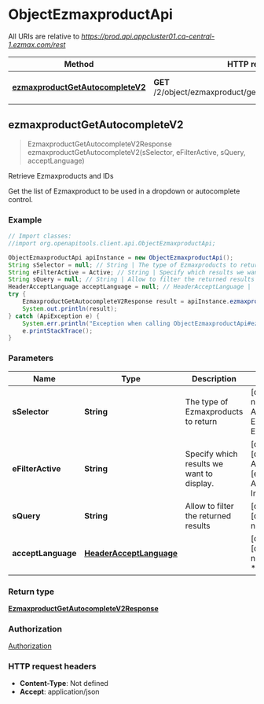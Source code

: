 # ObjectEzmaxproductApi

All URIs are relative to *https://prod.api.appcluster01.ca-central-1.ezmax.com/rest*

Method | HTTP request | Description
------------- | ------------- | -------------
[**ezmaxproductGetAutocompleteV2**](ObjectEzmaxproductApi.md#ezmaxproductGetAutocompleteV2) | **GET** /2/object/ezmaxproduct/getAutocomplete/{sSelector} | Retrieve Ezmaxproducts and IDs



## ezmaxproductGetAutocompleteV2

> EzmaxproductGetAutocompleteV2Response ezmaxproductGetAutocompleteV2(sSelector, eFilterActive, sQuery, acceptLanguage)

Retrieve Ezmaxproducts and IDs

Get the list of Ezmaxproduct to be used in a dropdown or autocomplete control.

### Example

```java
// Import classes:
//import org.openapitools.client.api.ObjectEzmaxproductApi;

ObjectEzmaxproductApi apiInstance = new ObjectEzmaxproductApi();
String sSelector = null; // String | The type of Ezmaxproducts to return
String eFilterActive = Active; // String | Specify which results we want to display.
String sQuery = null; // String | Allow to filter the returned results
HeaderAcceptLanguage acceptLanguage = null; // HeaderAcceptLanguage | 
try {
    EzmaxproductGetAutocompleteV2Response result = apiInstance.ezmaxproductGetAutocompleteV2(sSelector, eFilterActive, sQuery, acceptLanguage);
    System.out.println(result);
} catch (ApiException e) {
    System.err.println("Exception when calling ObjectEzmaxproductApi#ezmaxproductGetAutocompleteV2");
    e.printStackTrace();
}
```

### Parameters


Name | Type | Description  | Notes
------------- | ------------- | ------------- | -------------
 **sSelector** | **String**| The type of Ezmaxproducts to return | [default to null] [enum: All, Entitydefault, Entityother]
 **eFilterActive** | **String**| Specify which results we want to display. | [optional] [default to Active] [enum: All, Active, Inactive]
 **sQuery** | **String**| Allow to filter the returned results | [optional] [default to null]
 **acceptLanguage** | [**HeaderAcceptLanguage**](.md)|  | [optional] [default to null] [enum: *, en, fr]

### Return type

[**EzmaxproductGetAutocompleteV2Response**](EzmaxproductGetAutocompleteV2Response.md)

### Authorization

[Authorization](../README.md#Authorization)

### HTTP request headers

- **Content-Type**: Not defined
- **Accept**: application/json

